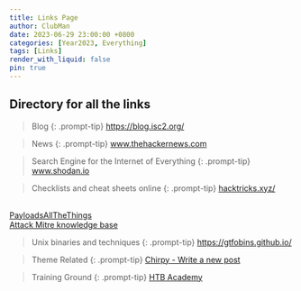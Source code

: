 ```yaml
---
title: Links Page
author: ClubMan
date: 2023-06-29 23:00:00 +0800
categories: [Year2023, Everything]
tags: [Links]
render_with_liquid: false
pin: true
---
```



## Directory for all the links 


> Blog
{: .prompt-tip}
<a target="_blank" href="https://blog.isc2.org/"> https://blog.isc2.org/ </a>

> News
{: .prompt-tip}
<a target="_blank" href="https://thehackernews.com/"> www.thehackernews.com </a>


> Search Engine for the Internet of Everything
{: .prompt-tip}
<a target="_blank" href="https://www.shodan.io/"> www.shodan.io </a>

> Checklists and cheat sheets online 
{: .prompt-tip}
<a target="_blank" href="https://book.hacktricks.xyz/"> hacktricks.xyz/</a>
<br>
<a target="_blank" href="https://github.com/swisskyrepo/PayloadsAllTheThings"> PayloadsAllTheThings </a>
<br>
<a target="_blank" href="https://attack.mitre.org/"> Attack Mitre knowledge base</a>


> Unix binaries and techniques
{: .prompt-tip}
<a target="_blank" href="https://gtfobins.github.io/"> https://gtfobins.github.io/ </a>


> Theme Related
{: .prompt-tip}
<a target="_blank" href="https://chirpy.cotes.page/posts/write-a-new-post/"> Chirpy - Write a new post</a>


> Training Ground
{: .prompt-tip}
<a target="_blank" href="https://academy.hackthebox.com/"> HTB Academy </a>

